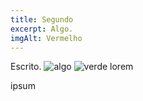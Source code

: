 ```yaml
---
title: Segundo
excerpt: Algo.
imgAlt: Vermelho
---
```

Escrito.
![algo](notfound.png "foobar")
![verde](/imgs/green.png "veeerde")
lorem

ipsum